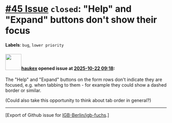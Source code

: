 # [\#45 Issue](https://github.com/IGB-Berlin/igb-fuchs/issues/45) `closed`: "Help" and "Expand" buttons don't show their focus
**Labels**: `bug`, `lower priority`


#### <img src="https://avatars.githubusercontent.com/u/4613111?u=708742f53b26cb75f2c7a93ee7a7a53abe18ec48&v=4" width="50">[haukex](https://github.com/haukex) opened issue at [2025-10-22 09:18](https://github.com/IGB-Berlin/igb-fuchs/issues/45):

The "Help" and "Expand" buttons on the form rows don't indicate they are focused, e.g. when tabbing to them - for example they could show a dashed border or similar.

(Could also take this opportunity to think about tab order in general?)




-------------------------------------------------------------------------------



[Export of Github issue for [IGB-Berlin/igb-fuchs](https://github.com/IGB-Berlin/igb-fuchs).]

